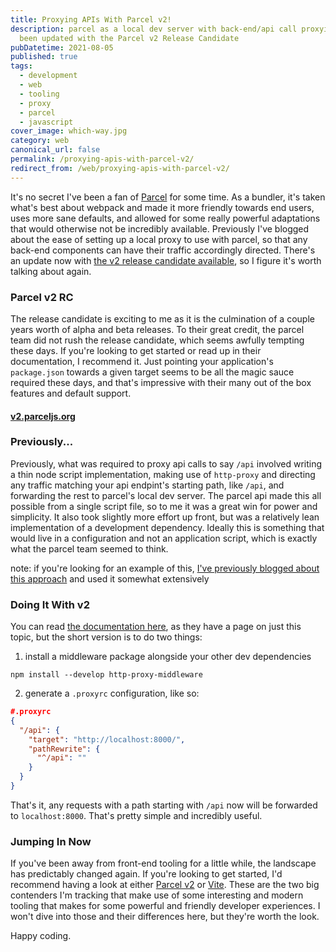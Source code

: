 ```yaml
---
title: Proxying APIs With Parcel v2!
description: parcel as a local dev server with back-end/api call proxying has
  been updated with the Parcel v2 Release Candidate
pubDatetime: 2021-08-05
published: true
tags:
  - development
  - web
  - tooling
  - proxy
  - parcel
  - javascript
cover_image: which-way.jpg
category: web
canonical_url: false
permalink: /proxying-apis-with-parcel-v2/
redirect_from: /web/proxying-apis-with-parcel-v2/
---
```


It's no secret I've been a fan of [Parcel](https://parceljs.org/) for some time. As a bundler, it's taken what's best about webpack and made it more friendly towards end users, uses more sane defaults, and allowed for some really powerful adaptations that would otherwise not be incredibly available. Previously I've blogged about the ease of setting up a local proxy to use with parcel, so that any back-end components can have their traffic accordingly directed. There's an update now with [the v2 release candidate available](https://v2.parceljs.org/blog/rc0/), so I figure it's worth talking about again.

### Parcel v2 RC

The release candidate is exciting to me as it is the culmination of a couple years worth of alpha and beta releases. To their great credit, the parcel team did not rush the release candidate, which seems awfully tempting these days. If you're looking to get started or read up in their documentation, I recommend it. Just pointing your application's `package.json` towards a given target seems to be all the magic sauce required these days, and that's impressive with their many out of the box features and default support.

#### [v2.parceljs.org](https://v2.parceljs.org/)

### Previously...

Previously, what was required to proxy api calls to say `/api` involved writing a thin node script implementation, making use of `http-proxy` and directing any traffic matching your api endpint's starting path, like `/api`, and forwarding the rest to parcel's local dev server. The parcel api made this all possible from a single script file, so to me it was a great win for power and simplicity. It also took slightly more effort up front, but was a relatively lean implementation of a development dependency. Ideally this is something that would live in a configuration and not an application script, which is exactly what the parcel team seemed to think.

note: if you're looking for an example of this, [I've previously blogged about this approach](/web/proxying-parcel/) and used it somewhat extensively

### Doing It With v2

You can read [the documentation here](https://v2.parceljs.org/features/development/#api-proxy), as they have a page on just this topic, but the short version is to do two things:

1. install a middleware package alongside your other dev dependencies

```
npm install --develop http-proxy-middleware
```

2. generate a `.proxyrc` configuration, like so:

```json
#.proxyrc
{
  "/api": {
    "target": "http://localhost:8000/",
    "pathRewrite": {
      "^/api": ""
    }
  }
}
```

That's it, any requests with a path starting with `/api` now will be forwarded to `localhost:8000`. That's pretty simple and incredibly useful.

### Jumping In Now

If you've been away from front-end tooling for a little while, the landscape has predictably changed again. If you're looking to get started, I'd recommend having a look at either [Parcel v2](https://v2.parceljs.org/) or [Vite](https://vitejs.dev/). These are the two big contenders I'm tracking that make use of some interesting and modern tooling that makes for some powerful and friendly developer experiences. I won't dive into those and their differences here, but they're worth the look.

Happy coding.
